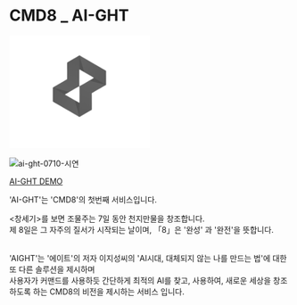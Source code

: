 # CMD8 _ AI-GHT
<img src=./brandsrc/logo/C8AI_alt_2_notxt.png width=50%>

![ai-ght-0710-시연](https://github.com/ABizCho/CMD8-AIght/assets/65459616/75093f7a-10af-4caa-8e0d-9f05f109c1ac)

[AI-GHT DEMO](https://ai-ght.com/)

'AI-GHT'는 'CMD8'의 첫번째 서비스입니다. <br>

<창세기>를 보면 조물주는 7일 동안 천지만물을 창조합니다. <br>
제 8일은 그 자주의 질서가 시작되는 날이며, 「8」은 '완성' 과 '완전'을 뜻합니다. <br><br>

'AIGHT'는 '에이트'의 저자 이지성씨의 'AI시대, 대체되지 않는 나를 만드는 법'에 대한 또 다른 솔루션을 제시하며 <br>
사용자가 커맨드를 사용하듯 간단하게 최적의 AI를 찾고, 사용하여, 새로운 세상을 창조하도록 하는 CMD8의 비전을 제시하는 서비스 입니다.

<!-- <a href="https://ai-ght.com/">
  <img src="https://github.com/ABizCho/CMD8-AIght/assets/65459616/2176149e-b1f7-47c6-966e-1be4a22826bc"></img>
</a>
 -->
